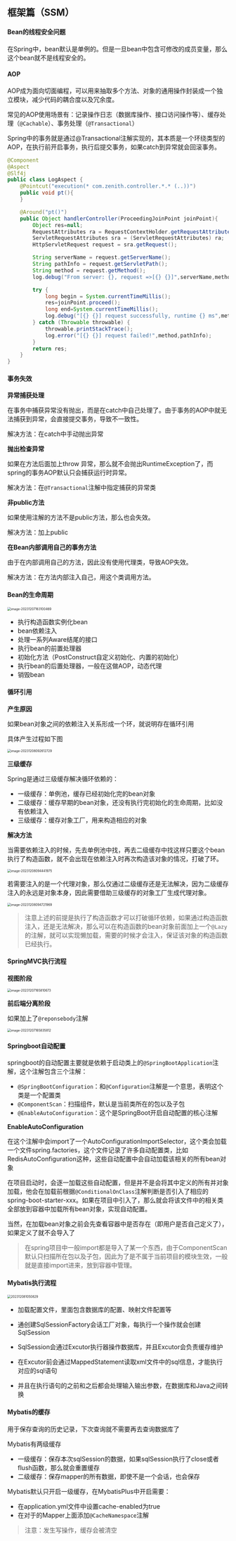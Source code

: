## 框架篇（SSM）

#### Bean的线程安全问题

在Spring中，bean默认是单例的。但是一旦bean中包含可修改的成员变量，那么这个bean就不是线程安全的。



#### AOP

AOP成为面向切面编程，可以用来抽取多个方法、对象的通用操作封装成一个独立模块，减少代码的耦合度以及冗余度。

常见的AOP使用场景有：记录操作日志（数据库操作、接口访问操作等）、缓存处理（`@Cachable`）、事务处理（`@Transactional`）

Spring中的事务就是通过@Transactional注解实现的，其本质是一个环绕类型的AOP，在执行前开启事务，执行后提交事务，如果catch到异常就会回滚事务。

```java
@Component
@Aspect
@Slf4j
public class LogAspect {
    @Pointcut("execution(* com.zenith.controller.*.* (..))")
    public void pt(){
    }

    @Around("pt()")
    public Object handlerController(ProceedingJoinPoint joinPoint){
        Object res=null;
        RequestAttributes ra = RequestContextHolder.getRequestAttributes();
        ServletRequestAttributes sra = (ServletRequestAttributes) ra;
        HttpServletRequest request = sra.getRequest();

        String serverName = request.getServerName();
        String pathInfo = request.getServletPath();
        String method = request.getMethod();
        log.debug("From server: {}, request =>[{} {}]",serverName,method,pathInfo);

        try {
            long begin = System.currentTimeMillis();
            res=joinPoint.proceed();
            long end=System.currentTimeMillis();
            log.debug("[{} {}] request successfully, runtime {} ms",method,pathInfo, end-begin);
        } catch (Throwable throwable) {
            throwable.printStackTrace();
            log.error("[{} {}] request failed!",method,pathInfo);
        }
        return res;
    }
}
```



#### 事务失效

**异常捕获处理**

在事务中捕获异常没有抛出，而是在catch中自己处理了。由于事务的AOP中就无法捕获到异常，会直接提交事务，导致不一致性。

解决方法：在catch中手动抛出异常

**抛出检查异常**

如果在方法后面加上throw 异常，那么就不会抛出RuntimeException了，而spring的事务AOP默认只会捕获运行时异常。

解决方法：在`@Transactional`注解中指定捕获的异常类

**非public方法**

如果使用注解的方法不是public方法，那么也会失效。

解决方法：加上public

**在Bean内部调用自己的事务方法**

由于在内部调用自己的方法，因此没有使用代理类，导致AOP失效。

解决方法：在方法内部注入自己，用这个类调用方法。



#### Bean的生命周期

<img src="https://raw.githubusercontent.com/ZenithWon/figure/master/image-20231207163100469.png" alt="image-20231207163100469" style="zoom: 50%;" />

* 执行构造函数实例化bean
* bean依赖注入
* 处理一系列Aware结尾的接口
* 执行bean的前置处理器
* 初始化方法（PostConstruct自定义初始化、内置的初始化）
* 执行bean的后置处理器，一般在这做AOP，动态代理
* 销毁bean



#### 循环引用

**产生原因**

如果bean对象之间的依赖注入关系形成一个环，就说明存在循环引用

具体产生过程如下图

<img src="https://raw.githubusercontent.com/ZenithWon/figure/master/202312081009250.png" alt="image-20231208092612729" style="zoom:50%;" />

**三级缓存**

Spring是通过三级缓存解决循环依赖的：

* 一级缓存：单例池，缓存已经初始化完的bean对象
* 二级缓存：缓存早期的bean对象，还没有执行完初始化的生命周期，比如没有依赖注入
* 三级缓存：缓存对象工厂，用来构造相应的对象

**解决方法**

当需要依赖注入的时候，先去单例池中找，再去二级缓存中找这样只要这个bean执行了构造函数，就不会出现在依赖注入时再次构造该对象的情况，打破了环。

<img src="https://raw.githubusercontent.com/ZenithWon/figure/master/image-20231208094441975.png" alt="image-20231208094441975" style="zoom:50%;" />

若需要注入的是一个代理对象，那么仅通过二级缓存还是无法解决，因为二级缓存注入的永远是对象本身，因此需要借助三级缓存的对象工厂生成代理对象。

<img src="https://raw.githubusercontent.com/ZenithWon/figure/master/image-20231208094721969.png" alt="image-20231208094721969" style="zoom:50%;" />

> 注意上述的前提是执行了构造函数才可以打破循环依赖，如果通过构造函数注入，还是无法解决，那么可以在构造函数的bean对象前面加上一个`@Lazy`的注解，就可以实现懒加载，需要的时候才会注入，保证该对象的构造函数已经执行。



#### SpringMVC执行流程

**视图阶段**

<img src="https://raw.githubusercontent.com/ZenithWon/figure/master/image-20231207165810673.png" alt="image-20231207165810673" style="zoom:50%;" />

**前后端分离阶段**

如果加上了`@reponsebody`注解

<img src="https://raw.githubusercontent.com/ZenithWon/figure/master/image-20231207165835812.png" alt="image-20231207165835812" style="zoom: 50%;" />



#### Springboot自动配置

springboot的自动配置主要就是依赖于启动类上的`@SpringBootApplication`注解，这个注解包含三个注解：

* `@SpringBootConfiguration`：和`@Configuration`注解是一个意思，表明这个类是一个配置类
* `@ComponentScan`：扫描组件，默认是当前类所在的包以及子包
* `@EnableAutoConfiguration`：这个是SpringBoot开启自动配置的核心注解

**EnableAutoConfiguration**

在这个注解中会import了一个AutoConfigurationImportSelector，这个类会加载一个文件spring.factories，这个文件记录了许多自动配置类，比如RedisAutoConfiguration这种，这些自动配置中会自动加载该相关的所有bean对象

在项目启动时，会逐一加载这些自动配置，但是并不是会将其中定义的所有并对象加载，他会在加载前根据`@ConditionalOnClass`注解判断是否引入了相应的spring-boot-starter-xxx。如果在项目中引入了，那么就会将该文件中的相关类全部放到容器中加载所有bean对象，实现自动配置。

当然，在加载bean对象之前会先查看容器中是否存在（即用户是否自己定义了），如果定义了就不会导入了

> 在spring项目中一般import都是导入了某一个东西，由于ComponentScan默认只扫描所在包以及子包，因此为了是不属于当前项目的模块生效，一般就是直接import进来，放到容器中管理。



#### Mybatis执行流程

<img src="https://raw.githubusercontent.com/ZenithWon/figure/master/202312081050829.png" alt="202312081050829" style="zoom: 50%;" />

* 加载配置文件，里面包含数据库的配置、映射文件配置等

* 通创建SqlSessionFactory会话工厂对象，每执行一个操作就会创建SqlSession
* SqlSession会通过Excutor执行器操作数据库，并且Excutor会负责缓存维护
* 在Excutor前会通过MappedStatement读取xml文件中的sql信息，才能执行对应的sql语句
* 并且在执行语句的之前和之后都会处理输入输出参数，在数据库和Java之间转换



#### Mybatis的缓存

用于保存查询的历史记录，下次查询就不需要再去查询数据库了

Mybatis有两级缓存

* 一级缓存：保存本次sqlSession的数据，如果sqlSession执行了close或者flush函数，那么就会重置缓存
* 二级缓存：保存mapper的所有数据，即使不是一个会话，也会保存

Mybatis默认只开启一级缓存，在MybatisPlus中开启需要：

* 在application.yml文件中设置cache-enabled为true
* 在对于的Mapper上面添加`@CacheNamespace`注解

> 注意：发生写操作，缓存会被清空